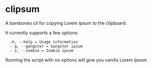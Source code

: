clipsum
=======

A barebones cli for copying Lorem Ipsum to the clipboard. 

It currently supports a few options: 
```
  -h, --help = Usage information
  - g, --gangster = Gangster ipsum
  - z, --zombie = Zombie ipsum
```

Running the script with no options will give you vanilla Lorem Ipsum
